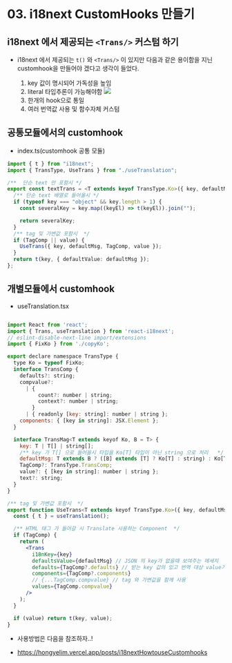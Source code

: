 # 03. i18next CustomHooks 만들기

## i18next 에서 제공되는 `<Trans/>` 커스텀 하기

- i18next 에서 제공되는 `t()` 와 `<Trans/>` 이 있지만 다음과 같은 용이함을 지닌 customhook을 만들어야 겠다고 생각이 들었다.

  1. key 값이 명시되어 가독성을 높임
  2. literal 타입추론이 가능해야함
     <img src='./img/b_literaltype.png'/>
  3. 한개의 hook으로 통일
  4. 여러 번역값 사용 및 함수자체 커스텀

## 공통모듈에서의 customhook

- index.ts(customhook 공통 모듈)

```ts
import { t } from "i18next";
import { TransType, UseTrans } from "./useTranslation";

/**  단순 text 만 포함시 */
export const textTrans = <T extends keyof TransType.Ko>({ key, defaultMsg, TagComp, value }: TransType.TransMag<T>) => {
  /** 단순 text 배열로 들어올시 */
  if (typeof key === "object" && key.length > 1) {
    const severalKey = key.map((keyEl) => t(keyEl)).join("");

    return severalKey;
  }
  /** tag 및 가변값 포함시  */
  if (TagComp || value) {
    UseTrans({ key, defaultMsg, TagComp, value });
  }
  return t(key, { defaultValue: defaultMsg });
};
```

## 개별모듈에서 customhook

- useTranslation.tsx

```jsx

import React from 'react';
import { Trans, useTranslation } from 'react-i18next';
// eslint-disable-next-line import/extensions
import { FixKo } from './copyKo';

export declare namespace TransType {
  type Ko = typeof FixKo;
  interface TransComp {
    defaults?: string;
    compvalue?:
      | {
          count?: number | string;
          context?: number | string;
        }
      | { readonly [key: string]: number | string };
    components: { [key in string]: JSX.Element };
  }

  interface TransMag<T extends keyof Ko, B = T> {
    key: T | T[] | string[];
    /** key 가 T[] 으로 들어올시 타입을 Ko[T] 타입이 아닌 string 으로 처리   */
    defaultMsg: T extends B ? ([B] extends [T] ? Ko[T] : string) : Ko[T];
    TagComp?: TransType.TransComp;
    value?: { [key in string]: number | string };
    text?: string;
  }
}

/** tag 및 가변값 포함시  */
export function UseTrans<T extends keyof TransType.Ko>({ key, defaultMsg, TagComp, value }: TransType.TransMag<T>) {
  const { t } = useTranslation();

  /** HTML 태그 가 들어갈 시 Translate 사용하는 Component  */
  if (TagComp) {
    return (
      <Trans
        i18nKey={key}
        defaultsValue={defaultMsg} // JSON 의 key가 없을때 보여주는 메세지
        defaults={TagComp?.defaults} // 받는 key 값의 있고 번역 대상 value가 없을 때 메세지를 보여준다.
        components={TagComp?.components}
        // {...TagComp.compvalue} // tag 와 가변값을 함께 사용
        values={TagComp.compvalue}
      />
    );
  }

  if (value) return t(key, value);
}

```

- 사용방법은 다음을 참조하자..!

- https://hongyelim.vercel.app/posts/i18nextHowtouseCustomhooks
